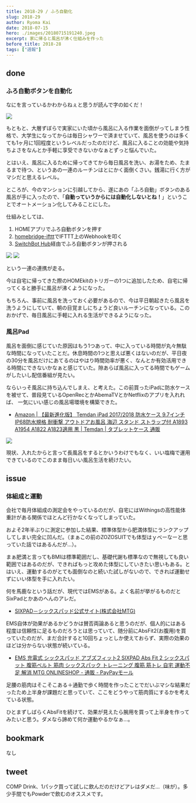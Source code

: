 ```yaml
---
title: 2018-29 / ふろ自動化
slug: 2018-29
author: Ryoma Kai
date: 2018-07-15
hero: ./images/20180715191240.jpeg
excerpt: 家に帰ると風呂が沸く仕組みを作った
before_title: 2018-28
tags: ["週報"]
---
```


done
----

###  ふろ自動ボタンを自動化

なにを言っているかわからねぇと思うが読んで字の如くだ！

![](./images/20180715191240.jpeg)

もともと、大層ずぼらで実家にいた頃から風呂に入る作業を面倒がってしまう性格で、大学生になってからは毎日シャワーで済ませていて、風呂を使うのは多くても1ヶ月に1回程度というレベルだったのだけど、風呂に入ることの効能や気持ちよさをなんとか手軽に享受できないかなぁとずっと悩んでいた。

とはいえ、風呂に入るために帰ってきてから毎日風呂を洗い、お湯をため、たまるまで待つ、というあの一連のルーチンはとにかく面倒くさい。銭湯に行く方がマシだと思えるレベル。

ところが、今のマンションに引越してから、遂にあの「ふろ自動」ボタンのある風呂が手に入ったので、「**自動っていうからには自動化しないとね！**」ということでオートメーション化してみることにした。

仕組みとしては、

1. HOMEアプリでふろ自動ボタンを押す
2. [homebridge-ifttt](https://github.com/ilcato/homebridge-ifttt)でIFTTT上のWebhookを叩く
3. [SwitchBot Hub](https://www.switch-bot.com/hub)経由でふろ自動ボタンが押される

![](./images/20180715191657.jpeg)
![](./images/20180715190131.jpeg)

という一連の連携が走る。

今は自宅に帰ってきた際のHOMEkitのトリガーの1つに追加したため、自宅に帰ってくると勝手に風呂が沸くようになった。

もちろん、事前に風呂を洗っておく必要があるので、今は平日朝起きたら風呂を洗うようにしていて、朝の目覚ましにちょうど良いルーチンになっている。このおかげで、毎日風呂に手軽に入れる生活ができるようになった。

###  風呂Pad

風呂を面倒に感じていた原因はもう1つあって、中に入っている時間が丸々無駄な時間になっていたことだ。休息時間の1つと思えば悪くはないのだが、平日夜の30分を風呂だけにあてるのはやはり時間効率が悪く、なんとか有効活用できる時間にできないかなぁと感じていた。隙あらば風呂に入ってる時間でもゲームがしたいし配信番組が見たい。

ならいっそ風呂に持ち込んでしまえ、と考えた。この前買ったiPadに防水ケースを被せて、普段見ているOpenRecとかAbemaTVとかNetflixのアプリを入れれば、 一気にいい感じの風呂場環境を構築できた。

- [Amazon | 【最新進化版】 Temdan iPad 2017/2018 防水ケース 9.7インチ IP68防水規格 耐衝撃 アウトドアお風呂 海辺 スタンド ストラップ付 A1893 A1954 A1822 A1823適用 黒 | Temdan | タブレットケース 通販](https://www.amazon.co.jp/dp/B077QNB3NJ)

![](./images/20180715193640.jpeg)

現状、入れたからと言って長風呂をするとかいうわけでもなく、いい塩梅で運用できているのでこのまま毎日いい風呂生活を続けたい。

issue
----

###  体組成と運動

会社で毎月体組成の測定会をやっているのだが、自宅にはWithingsの高性能体重計がある関係でほとんど行かなくなってしまっていた。

およそ2年半ぶりに測定に参加した結果、標準体型から肥満体型にランクアップしてしまい完全に凹んだ。（まぁこの前のZOZOSUITでも体型はｙべーなーと思っていた話ではあるんだが...）。

まぁ肥満と言ってもBMIは標準範囲だし、基礎代謝も標準なので無視しても良い範囲ではあるのだが、できればもっと攻めた体型にしていきたい思いもある。とはいえ、運動するのがとても面倒なのと続いた試しがないので、できれば運動せずにいい体型を手に入れたい。

何を馬鹿なという話だが、現代ではEMSがある。よく名前が挙がるものだとSixPadとかあのへんのアレだ。

- [SIXPAD－シックスパッド公式サイト(株式会社MTG)](https://www.mtgec.jp/wellness/sixpad/img_2019/mainvisual/img_mainv_sixpad_hometrainning_pc.jpg)

EMS自体が効果があるかどうかは賛否両論あると思うのだが、個人的にはある程度は信頼性に足るものだろうとは思っていて、随分前にAbsFit2(お腹用)を買っていたのだが、まだ合計すると10回ちょっとしか使えておらず、実際の効果のほどは分からない状態が続いている。

- [EMS 充電式 シックスパッド アブズフィット2 SIXPAD Abs Fit 2 シックスパット 腹筋ベルト 筋肉 シックスパック トレーニング 腹筋 筋トレ 自宅 運動不足 解消 MTG ONLINESHOP - 通販 - PayPayモール](https://paypaymall.yahoo.co.jp/store/mtgec/item/9998010109/)

足腰の筋肉はそこそこある＋通勤で歩く時間を作ったことでだいぶマシな結果だったため上半身が課題だと思っていて、ここをどうやって筋肉質にするかを考えている状態。

ひとまずしばらくAbsFitを続けて、効果が見えたら腕用を買って上半身を作ってみたいと思う。ダメなら諦めて何か運動やるかなぁ...。

bookmark
----

なし

tweet
----

COMP Drink、1パック買って試しに飲んだのだけどアレはダメだ...（味が）。多少手間でもPowderで飲むのオススメです。

<Tweet tweetLink="https://twitter.com/legnoh/status/1017922404218093568" align="center" />
